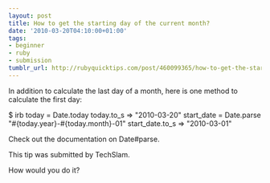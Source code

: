 ```yaml
---
layout: post
title: How to get the starting day of the current month?
date: '2010-03-20T04:10:00+01:00'
tags:
- beginner
- ruby
- submission
tumblr_url: http://rubyquicktips.com/post/460099365/how-to-get-the-starting-day-of-the-current-month
---
```

In addition to calculate the last day of a month, here is one method to calculate the first day:

$ irb
today = Date.today
today.to_s
=> "2010-03-20"
start_date = Date.parse "#{today.year}-#{today.month}-01"
start_date.to_s
=> "2010-03-01"


Check out the documentation on Date#parse.

This tip was submitted by TechSlam.

How would you do it?
